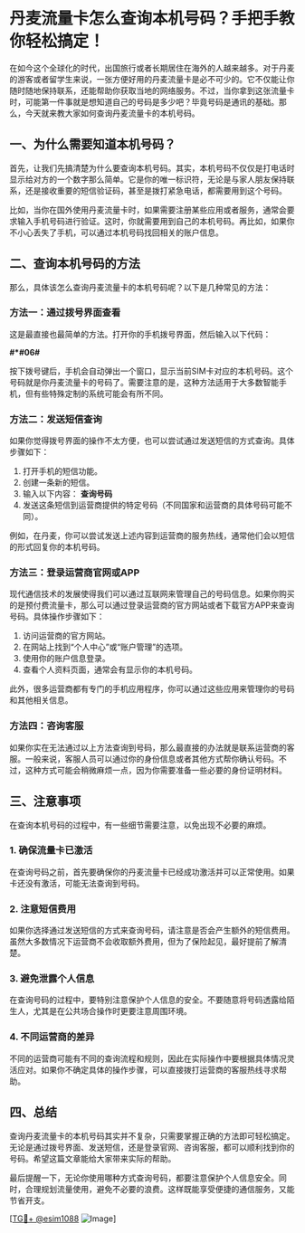 # 丹麦流量卡怎么查询本机号码？手把手教你轻松搞定！

在如今这个全球化的时代，出国旅行或者长期居住在海外的人越来越多。对于丹麦的游客或者留学生来说，一张方便好用的丹麦流量卡是必不可少的。它不仅能让你随时随地保持联系，还能帮助你获取当地的网络服务。不过，当你拿到这张流量卡时，可能第一件事就是想知道自己的号码是多少吧？毕竟号码是通讯的基础。那么，今天就来教大家如何查询丹麦流量卡的本机号码。

## 一、为什么需要知道本机号码？

首先，让我们先搞清楚为什么要查询本机号码。其实，本机号码不仅仅是打电话时显示给对方的一个数字那么简单。它是你的唯一标识符，无论是与家人朋友保持联系，还是接收重要的短信验证码，甚至是拨打紧急电话，都需要用到这个号码。

比如，当你在国外使用丹麦流量卡时，如果需要注册某些应用或者服务，通常会要求输入手机号码进行验证。这时，你就需要用到自己的本机号码。再比如，如果你不小心丢失了手机，可以通过本机号码找回相关的账户信息。

## 二、查询本机号码的方法

那么，具体该怎么查询丹麦流量卡的本机号码呢？以下是几种常见的方法：

### 方法一：通过拨号界面查看

这是最直接也最简单的方法。打开你的手机拨号界面，然后输入以下代码：

**#*#06#**

按下拨号键后，手机会自动弹出一个窗口，显示当前SIM卡对应的本机号码。这个号码就是你丹麦流量卡的号码了。需要注意的是，这种方法适用于大多数智能手机，但有些特殊定制的系统可能会有所不同。

### 方法二：发送短信查询

如果你觉得拨号界面的操作不太方便，也可以尝试通过发送短信的方式查询。具体步骤如下：

1. 打开手机的短信功能。
2. 创建一条新的短信。
3. 输入以下内容：
   **查询号码**
4. 发送这条短信到运营商提供的特定号码（不同国家和运营商的具体号码可能不同）。

例如，在丹麦，你可以尝试发送上述内容到运营商的服务热线，通常他们会以短信的形式回复你的本机号码。

### 方法三：登录运营商官网或APP

现代通信技术的发展使得我们可以通过互联网来管理自己的号码信息。如果你购买的是预付费流量卡，那么可以通过登录运营商的官方网站或者下载官方APP来查询号码。具体操作步骤如下：

1. 访问运营商的官方网站。
2. 在网站上找到“个人中心”或“账户管理”的选项。
3. 使用你的账户信息登录。
4. 查看个人资料页面，通常会有显示你的本机号码。

此外，很多运营商都有专门的手机应用程序，你可以通过这些应用来管理你的号码和其他相关信息。

### 方法四：咨询客服

如果你实在无法通过以上方法查询到号码，那么最直接的办法就是联系运营商的客服。一般来说，客服人员可以通过你的身份信息或者其他方式帮你确认号码。不过，这种方式可能会稍微麻烦一点，因为你需要准备一些必要的身份证明材料。

## 三、注意事项

在查询本机号码的过程中，有一些细节需要注意，以免出现不必要的麻烦。

### 1. 确保流量卡已激活

在查询号码之前，首先要确保你的丹麦流量卡已经成功激活并可以正常使用。如果卡还没有激活，可能无法查询到号码。

### 2. 注意短信费用

如果你选择通过发送短信的方式来查询号码，请注意是否会产生额外的短信费用。虽然大多数情况下运营商不会收取额外费用，但为了保险起见，最好提前了解清楚。

### 3. 避免泄露个人信息

在查询号码的过程中，要特别注意保护个人信息的安全。不要随意将号码透露给陌生人，尤其是在公共场合操作时更要注意周围环境。

### 4. 不同运营商的差异

不同的运营商可能有不同的查询流程和规则，因此在实际操作中要根据具体情况灵活应对。如果你不确定具体的操作步骤，可以直接拨打运营商的客服热线寻求帮助。

## 四、总结

查询丹麦流量卡的本机号码其实并不复杂，只需要掌握正确的方法即可轻松搞定。无论是通过拨号界面、发送短信，还是登录官网、咨询客服，都可以顺利找到你的号码。希望这篇文章能给大家带来实际的帮助。

最后提醒一下，无论你使用哪种方式查询号码，都要注意保护个人信息安全。同时，合理规划流量使用，避免不必要的浪费。这样既能享受便捷的通信服务，又能节省开支。

[[TG💪+ @esim1088](https://t.me/s/esim1088) ![Image](https://i.postimg.cc/4NQfJmqS/Snipaste-2025-05-13-00-14-12.png)]